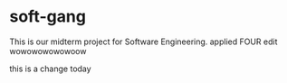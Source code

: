 # soft-gang
This is our midterm project for Software Engineering.
applied FOUR edit
wowowowowowoow

this is a change today
